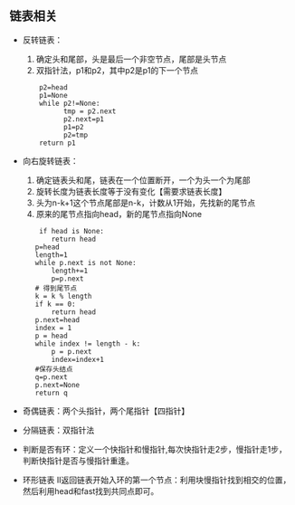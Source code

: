 ## 链表相关

* 反转链表：
    1. 确定头和尾部，头是最后一个非空节点，尾部是头节点
    2. 双指针法，p1和p2，其中p2是p1的下一个节点
    ```
        p2=head
        p1=None
        while p2!=None:
              tmp = p2.next
              p2.next=p1
              p1=p2
              p2=tmp
        return p1      
    ```
    
* 向右旋转链表：
    1. 确定链表头和尾，链表在一个位置断开，一个为头一个为尾部
    2. 旋转长度为链表长度等于没有变化【需要求链表长度】 
    3. 头为n-k+1这个节点尾部是n-k，计数从1开始，先找新的尾节点
    4. 原来的尾节点指向head，新的尾节点指向None
     ```
         if head is None:
            return head
        p=head
        length=1
        while p.next is not None:
            length+=1
            p=p.next
        # 得到尾节点    
        k = k % length
        if k == 0:
            return head
        p.next=head
        index = 1
        p = head
        while index != length - k:
            p = p.next
            index=index+1
        #保存头结点    
        q=p.next
        p.next=None
        return q 
     ```  
 * 奇偶链表：两个头指针，两个尾指针【四指针】
 * 分隔链表：双指针法
 * 判断是否有环：定义一个快指针和慢指针,每次快指针走2步，慢指针走1步，判断快指针是否与慢指针重逢。
 * 环形链表 II返回链表开始入环的第一个节点：利用块慢指针找到相交的位置，然后利用head和fast找到共同点即可。
   
    